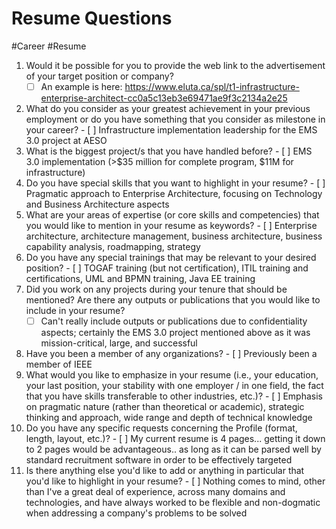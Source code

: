 # Resume Questions
#Career #Resume
1. Would it be possible for you to provide the web link to the advertisement of your target position or company?
	- [ ] An example is here: https://www.eluta.ca/spl/t1-infrastructure-enterprise-architect-cc0a5c13eb3e69471ae9f3c2134a2e25
2. What do you consider as your greatest achievement in your previous employment or do you have something that you consider as milestone in your career?
		- [ ] Infrastructure implementation leadership for the EMS 3.0 project at AESO
3. What is the biggest project/s that you have handled before?
		- [ ] EMS 3.0 implementation (>$35 million for complete program, $11M for infrastructure)
4. Do you have special skills that you want to highlight in your resume?
		- [ ] Pragmatic approach to Enterprise Architecture, focusing on Technology and Business Architecture aspects
5. What are your areas of expertise (or core skills and competencies) that you would like to mention in your resume as keywords?
		- [ ] Enterprise architecture, architecture management, business architecture, business capability analysis, roadmapping, strategy 
6. Do you have any special trainings that may be relevant to your desired position?
		- [ ] TOGAF training (but not certification), ITIL training and certifications, UML and BPMN training, Java EE training
7. Did you work on any projects during your tenure that should be mentioned? Are there any outputs or publications that you would like to include in your resume?
	- [ ] Can't really include outputs or publications due to confidentiality aspects; certainly the EMS 3.0 project mentioned above as it was mission-critical, large, and successful
8. Have you been a member of any organizations?
		- [ ] Previously been a member of IEEE
9. What would you like to emphasize in your resume (i.e., your education, your last position, your stability with one employer / in one field, the fact that you have skills transferable to other industries, etc.)?
		- [ ] Emphasis on pragmatic nature (rather than theoretical or academic), strategic thinking and approach, wide range and depth of technical knowledge
10. Do you have any specific requests concerning the Profile (format, length, layout, etc.)?
		- [ ] My current resume is 4 pages... getting it down to 2 pages would be advantageous.. as long as it can be parsed well by standard recruitment software in order to be effectively targeted 
11. Is there anything else you'd like to add or anything in particular that you'd like to highlight in your resume?
		- [ ] Nothing comes to mind, other than I've a great deal of experience, across many domains and technologies, and have always worked to be flexible and non-dogmatic when addressing a company's problems to be solved